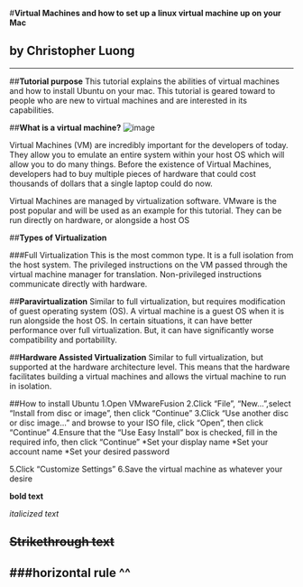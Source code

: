 #**Virtual Machines and how to set up a linux virtual machine up on your Mac**
## by Christopher Luong
---

##**Tutorial purpose**
This tutorial explains the abilities of virtual machines and how to install Ubuntu on your mac.
This tutorial is geared toward to people who are new to virtual machines and are interested in its capabilities.

##**What is a virtual machine?**
![image](https://d2gg9evh47fn9z.cloudfront.net/800px_COLOURBOX2286335.jpg)

Virtual Machines (VM) are incredibly important for the developers of today. They allow you to emulate an entire system within your host OS which will
allow you to do many things. Before the existence of Virtual Machines, developers had to buy multiple pieces of hardware that could cost thousands of dollars that
a single laptop could do now.

Virtual Machines are managed by virtualization software. VMware is the post popular and will be used as an example for this tutorial.
They can be run directly on hardware, or alongside a host OS

##**Types of Virtualization**

###Full Virtualization
This is the most common type. It is a full isolation from the host system.
The privileged instructions on the VM passed through the virtual machine manager for translation.
Non-privileged instructions communicate directly with hardware.

##**Paravirtualization**
Similar to full virtualization, but requires modification of guest operating system (OS). A virtual machine is a guest OS when it is run alongside the host OS.
In certain situations, it can have better performance over full virtualization. But, it can have significantly worse compatibility and portabililty.

##**Hardware Assisted Virtualization**
Similar to full virtualization, but supported at the hardware architecture level. This means that the hardware facilitates building a virtual machines and allows the virtual machine to run in isolation.

##How to install Ubuntu
1.Open VMwareFusion
2.Click “File”, “New...”,select “Install from disc or image”, then click “Continue”
3.Click “Use another disc or disc image...” and browse to your ISO file, click “Open”, then click “Continue”
4.Ensure that the “Use Easy Install” box is checked, fill in the required info, then click “Continue”
  *Set your display name
  *Set your account name
  *Set your desired password

5.Click “Customize Settings”
6.Save the virtual machine as whatever your desire







**bold text**

*italicized text*

~~Strikethrough text~~
---
###horizontal rule ^^
---

